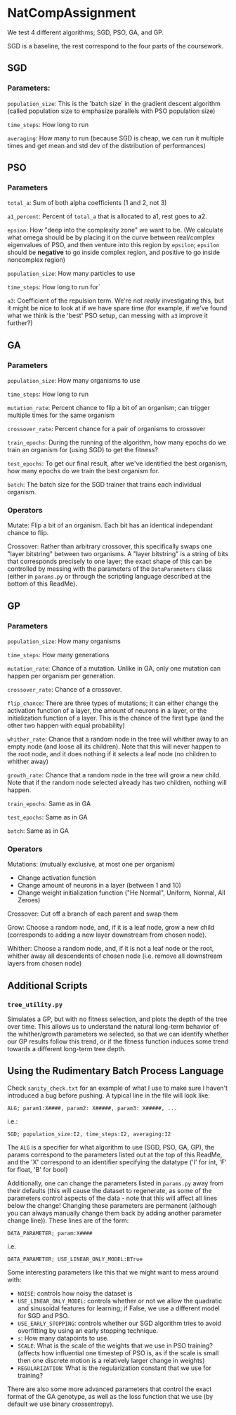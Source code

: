 # NatCompAssignment

We test 4 different algorithms; SGD, PSO, GA, and GP.

SGD is a baseline, the rest correspond to the four parts of the coursework.

## SGD

### Parameters:

`population_size`: This is the 'batch size' in the gradient descent algorithm (called population size to emphasize parallels with PSO population size)

`time_steps`: How long to run

`averaging`: How many to run (because SGD is cheap, we can run it multiple times and get mean and std dev of the distribution of performances)

## PSO

### Parameters

`total_a`:  Sum of both alpha coefficients (1 and 2, not 3)

`a1_percent`: Percent of `total_a` that is allocated to a1, rest goes to a2.

`epsion`: How "deep into the complexity zone" we want to be.  (We calculate what omega should be by placing it on the curve between real/complex eigenvalues of PSO, and then venture into this region by `epsilon`; `epsilon` should be **negative** to go inside complex region, and positive to go inside noncomplex region)

`population_size`: How many particles to use

`time_steps`: How long to run for`

`a3`: Coefficient of the repulsion term.  We're not _really_ investigating this, but it might be nice to look at if we have spare time (for example, if we've found what we think is the 'best' PSO setup, can messing with `a3` improve it further?)

## GA

### Parameters

`population_size`: How many organisms to use

`time_steps`: How long to run

`mutation_rate`: Percent chance to flip a bit of an organism; can trigger multiple times for the same organism

`crossover_rate`: Percent chance for a pair of organisms to crossover

`train_epochs`: During the running of the algorithm, how many epochs do we train an organism for (using SGD) to get the fitness?

`test_epochs`: To get our final result, after we've identified the best organism, how many epochs do we train the best organism for.

`batch`: The batch size for the SGD trainer that trains each individual organism.

### Operators

Mutate: Flip a bit of an organism.  Each bit has an identical independant chance to flip.

Crossover: Rather than arbitrary crossover, this specifically swaps one "layer bitstring" between two organisms.  A "layer bitstring" is a string of bits that corresponds precisely to one layer; the exact shape of this can be controlled by messing with the parameters of the `DataParameters` class (either in `params.py` or through the scripting language described at the bottom of this ReadMe).

## GP

### Parameters

`population_size`: How many organisms

`time_steps`: How many generations

`mutation_rate`: Chance of a mutation.  Unlike in GA, only one mutation can happen per organism per generation.

`crossover_rate`: Chance of a crossover.

`flip_chance`: There are three types of mutations; it can either change the activation function of a layer, the amount of neurons in a layer, or the initialization function of a layer.  This is the chance of the first type (and the other two happen with equal probability)

`whither_rate`: Chance that a random node in the tree will whither away to an empty node (and loose all its children).  Note that this will never happen to the root node, and it does nothing if it selects a leaf node (no children to whither away)

`growth_rate`: Chance that a random node in the tree will grow a new child.  Note that if the random node selected already has two children, nothing will happen.

`train_epochs`: Same as in GA

`test_epochs`: Same as in GA

`batch`: Same as in GA

### Operators

Mutations: (mutually exclusive, at most one per organism)
  * Change activation function
  * Change amount of neurons in a layer (between 1 and 10)
  * Change weight initialization function ("He Normal", Uniform, Normal, All Zeroes)

Crossover: Cut off a branch of each parent and swap them

Grow: Choose a random node, and, if it is a leaf node, grow a new child (corresponds to adding a new layer downstream from chosen node).

Whither: Choose a random node, and, if it is not a leaf node or the root, whither away all descendents of chosen node (i.e. remove all downstream layers from chosen node)

## Additional Scripts

### `tree_utility.py`

Simulates a GP, but with no fitness selection, and plots the depth of the tree over time.  This allows us to understand the natural long-term behavior of the whither/growth parameters we selected, so that we can identify whether our GP results follow this trend, or if the fitness function induces some trend towards a different long-term tree depth.

## Using the Rudimentary Batch Process Language

Check `sanity_check.txt` for an example of what I use to make sure I haven't introduced a bug before pushing.  A typical line in the file will look like:

```
ALG; param1:X####, param2: X#####, param3: X#####, ...
```

i.e.:

```
SGD; population_size:I2, time_steps:I2, averaging:I2
```

The `ALG` is a specifier for what algorithm to use (SGD, PSO, GA, GP), the params correspond to the parameters listed out at the top of this ReadMe, and the 'X' correspond to an identifier specifying the datatype ('I' for int, 'F' for float, 'B' for bool)

Additionally, one can change the parameters listed in `params.py` away from their defaults (this will cause the dataset to regenerate, as some of the parameters control aspects of the data - note that this will affect all lines below the change!  Changing these parameters are permanent (although you can always manually change them back by adding another parameter change line)).  These lines are of the form:

```
DATA_PARAMETER; param:X####
```

i.e.

```
DATA_PARAMETER; USE_LINEAR_ONLY_MODEL:BTrue
```

Some interesting parameters like this that we might want to mess around with:

* `NOISE`: controls how noisy the dataset is
* `USE_LINEAR_ONLY_MODEL`: controls whether or not we allow the quadratic and sinusoidal features for learning; if False, we use a different model for SGD and PSO.
* `USE_EARLY_STOPPING`: controls whether our SGD algorithm tries to avoid overfitting by using an early stopping technique.
* `s`: How many datapoints to use.
* `SCALE`: What is the scale of the weights that we use in PSO training? (affects how influential one timestep of PSO is, as if the scale is small then one discrete motion is a relatively larger change in weights)
* `REGULARIZATION`: What is the regularization constant that we use for training?

There are also some more advanced parameters that control the exact format of the GA genotype, as well as the loss function that we use (by default we use binary crossentropy).
